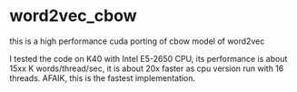 word2vec_cbow
=============

this is a high performance cuda porting of cbow model of word2vec

I tested the code on K40 with Intel E5-2650 CPU, its performance is about 15xx K words/thread/sec, it is about 20x faster as cpu version run with 16 threads. 
AFAIK, this is the fastest implementation. 
